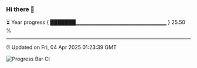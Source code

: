 ### Hi there 👋

⏳ Year progress { ███████▁▁▁▁▁▁▁▁▁▁▁▁▁▁▁▁▁▁▁▁▁▁▁ } 25.50 %

---

⏰ Updated on Fri, 04 Apr 2025 01:23:39 GMT

![Progress Bar CI](https://github.com/liununu/liununu/workflows/Progress%20Bar%20CI/badge.svg)
